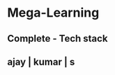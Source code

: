 # Mega-Learning
 Complete - Tech stack
----------------------------------------
ajay | kumar | s
----------------------------------------